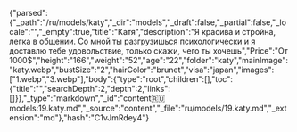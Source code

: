 {"parsed":{"_path":"/ru/models/katy","_dir":"models","_draft":false,"_partial":false,"_locale":"","_empty":true,"title":"Катя","description":"Я красива и стройна, легка в общении. Со мной ты разгрузишься психологически и я доставлю тебе удовольствие, только скажи, чего ты хочешь","Price":"От 1000$","height":"166","weight":"52","age":"22","folder":"katy","mainImage":"katy.webp","bustSize":"2","hairColor":"brunet","visa":"japan","images":["1.webp","3.webp"],"body":{"type":"root","children":[],"toc":{"title":"","searchDepth":2,"depth":2,"links":[]}},"_type":"markdown","_id":"content:ru:models:19.katy.md","_source":"content","_file":"ru/models/19.katy.md","_extension":"md"},"hash":"C1vJmRdey4"}